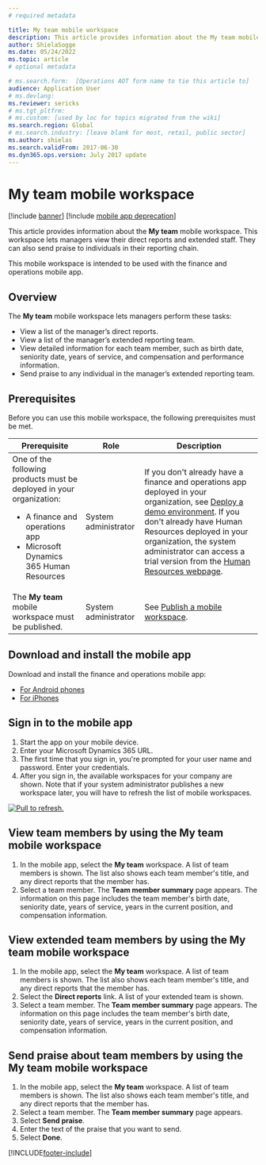 ```yaml
---
# required metadata

title: My team mobile workspace
description: This article provides information about the My team mobile workspace, which lets managers view their direct reports and extended staff.
author: ShielaSogge
ms.date: 05/24/2022
ms.topic: article
# optional metadata

# ms.search.form:  [Operations AOT form name to tie this article to]
audience: Application User
# ms.devlang: 
ms.reviewer: sericks
# ms.tgt_pltfrm: 
# ms.custom: [used by loc for topics migrated from the wiki]
ms.search.region: Global
# ms.search.industry: [leave blank for most, retail, public sector]
ms.author: shielas
ms.search.validFrom: 2017-06-30 
ms.dyn365.ops.version: July 2017 update 
---
```


# My team mobile workspace

[!include [banner](../../../finance/includes/banner.md)]
[!include [mobile app deprecation](../../dev-itpro/includes/mobile-app-deprecation-banner.md)]

This article provides information about the **My team** mobile workspace. This workspace lets managers view their direct reports and extended staff. They can also send praise to individuals in their reporting chain.

This mobile workspace is intended to be used with the finance and operations mobile app.

## Overview 
The **My team** mobile workspace lets managers perform these tasks:

- View a list of the manager’s direct reports.
- View a list of the manager’s extended reporting team.
- View detailed information for each team member, such as birth date, seniority date, years of service, and compensation and performance information.
- Send praise to any individual in the manager’s extended reporting team.

## Prerequisites
Before you can use this mobile workspace, the following prerequisites must be met.

<table>
<thead>
<tr class="header">
<th>Prerequisite</th>
<th>Role</th>
<th>Description</th>
</tr>
</thead>
<tbody>
<tr class="odd">
<td>One of the following products must be deployed in your organization:
<ul><li>A finance and operations app</li>
<li>Microsoft Dynamics 365 Human Resources</li>
</ul>
</td>
<td>System administrator</td>
<td>If you don&#39;t already have a finance and operations app deployed in your organization, see <a href="../../dev-itpro/deployment/deploy-demo-environment.md">Deploy a demo environment</a>. If you don&#39;t already have Human Resources deployed in your organization, the system administrator can access a trial version from the <a href="https://dynamics.microsoft.com/human-resources/overview/">Human Resources webpage</a>.
</td>
</tr>
<tr class="even">
<td>The <strong>My team</strong> mobile workspace must be published.</td>
<td>System administrator</td>
<td>See <a href="../../dev-itpro/mobile-apps/publish-mobile-workspace.md">Publish a mobile workspace</a>.</td>
</tr>
</tbody>
</table>

## Download and install the mobile app

Download and install the finance and operations mobile app:

-   [For Android phones](https://go.microsoft.com/fwlink/?linkid=850662)
-   [For iPhones](https://go.microsoft.com/fwlink/?linkid=850663)

## Sign in to the mobile app
1.  Start the app on your mobile device.
2.  Enter your Microsoft Dynamics 365 URL.
3.  The first time that you sign in, you're prompted for your user name and password. Enter your credentials.
4.  After you sign in, the available workspaces for your company are shown. Note that if your system administrator publishes a new workspace later, you will have to refresh the list of mobile workspaces.

[![Pull to refresh.](../../dev-itpro/mobile-apps/media/pull-to-refresh-list-of-workspaces-183x300.png)](/media/pull-to-refresh-list-of-workspaces.png)

## View team members by using the My team mobile workspace
1.	In the mobile app, select the **My team** workspace. A list of team members is shown. The list also shows each team member's title, and any direct reports that the member has.
2.	Select a team member. The **Team member summary** page appears. The information on this page includes the team member's birth date, seniority date, years of service, years in the current position, and compensation information.

## View extended team members by using the My team mobile workspace
1.	In the mobile app, select the **My team** workspace. A list of team members is shown. The list also shows each team member's title, and any direct reports that the member has.
1.	Select the **Direct reports** link. A list of your extended team is shown.
1.	Select a team member. The **Team member summary** page appears. The information on this page includes the team member's birth date, seniority date, years of service, years in the current position, and compensation information.

## Send praise about team members by using the My team mobile workspace
1.	In the mobile app, select the **My team** workspace. A list of team members is shown. The list also shows each team member's title, and any direct reports that the member has.
1.	Select a team member. The **Team member summary** page appears.
1.	Select **Send praise**. 
1. Enter the text of the praise that you want to send. 
1. Select **Done**.


[!INCLUDE[footer-include](../../../includes/footer-banner.md)]

